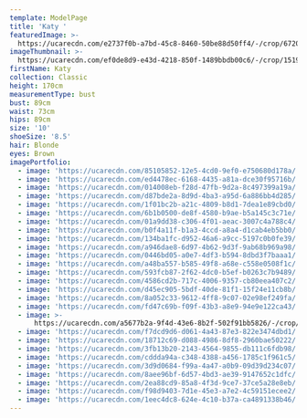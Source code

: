 ```yaml
---
template: ModelPage
title: 'Katy '
featuredImage: >-
  https://ucarecdn.com/e2737f0b-a7bd-45c8-8460-50be88d50ff4/-/crop/6720x4026/0,265/-/preview/
imageThumbnail: >-
  https://ucarecdn.com/ef0de8d9-e43d-4218-850f-1489bbdb00c6/-/crop/1519x2261/19,0/-/preview/
firstName: Katy
collection: Classic
height: 170cm
measurementType: bust
bust: 89cm
waist: 73cm
hips: 89cm
size: '10'
shoeSize: '8.5'
hair: Blonde
eyes: Brown
imagePortfolio:
  - image: 'https://ucarecdn.com/85105852-12e5-4cd0-9ef0-e750680d178a/'
  - image: 'https://ucarecdn.com/ed4478ec-6168-4435-a81a-dce30f95716b/'
  - image: 'https://ucarecdn.com/014008eb-f28d-47fb-9d2a-8c497399a19a/'
  - image: 'https://ucarecdn.com/d87bde2a-8d9d-4ba3-a95d-6a886bb4d285/'
  - image: 'https://ucarecdn.com/1f01bc2b-a21c-4809-b8d1-7dea1e89cbd0/'
  - image: 'https://ucarecdn.com/6b1b0500-de8f-4580-b9ae-b5a145c3c71e/'
  - image: 'https://ucarecdn.com/01a9dd38-c306-4f01-aeac-3007c4a788c4/'
  - image: 'https://ucarecdn.com/b0f4a11f-b1a3-4ccd-a8a4-d1cab4eb5bb0/'
  - image: 'https://ucarecdn.com/134ba1fc-d952-46a6-a9cc-5197c0b0fe39/'
  - image: 'https://ucarecdn.com/a946dae8-6d97-4b62-9d3f-9ab68b969a98/'
  - image: 'https://ucarecdn.com/0446bd05-a0e7-4df3-b594-8dbd3f7baaa1/'
  - image: 'https://ucarecdn.com/a48ba557-b585-49f8-a68e-c558e0508f1c/'
  - image: 'https://ucarecdn.com/593fcb87-2f62-4dc0-b5ef-b0263c7b9489/'
  - image: 'https://ucarecdn.com/4586cd2b-717c-4006-9357-cb80eea407c2/'
  - image: 'https://ucarecdn.com/d45ec905-5bdf-40de-81f1-15f24e11cb8b/'
  - image: 'https://ucarecdn.com/8a052c33-9612-4ff8-9c07-02e98ef249fa/'
  - image: 'https://ucarecdn.com/fd47c69b-f09f-43b3-a8e9-94e9e122ca43/'
  - image: >-
      https://ucarecdn.com/a5677b2a-9f4d-43e6-8b2f-502f91bb5826/-/crop/1242x994/0,622/-/preview/
  - image: 'https://ucarecdn.com/f7dcd9d6-d061-4a43-87e3-822e3474dbd1/'
  - image: 'https://ucarecdn.com/18712c69-d088-4986-8df8-2960bae50222/'
  - image: 'https://ucarecdn.com/3fb13b20-2143-4564-9855-db111c6fdb98/'
  - image: 'https://ucarecdn.com/cddda94a-c348-4388-a456-1785c1f961c5/'
  - image: 'https://ucarecdn.com/3d9d0684-f99a-4a47-a0b9-09d39d234c07/'
  - image: 'https://ucarecdn.com/8aee96bf-6d57-4bd3-ae39-9147652c1dfc/'
  - image: 'https://ucarecdn.com/2ea88cd9-85a8-4f3d-9ce7-37ce5a28e8eb/'
  - image: 'https://ucarecdn.com/f98d9403-7d1e-45e3-a7e2-4c59151ecee2/'
  - image: 'https://ucarecdn.com/1eec4dc8-624e-4c10-b37a-ca4891338b46/'
---
```


